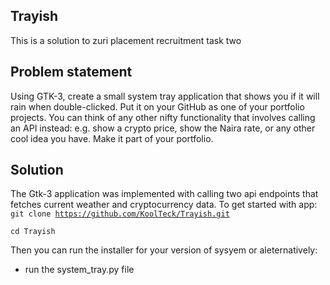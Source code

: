 ## Trayish

This is a solution to zuri placement recruitment task two

## Problem statement

Using GTK-3, create a small system tray application that shows you if it will rain when double-clicked. Put it on your GitHub as one of your portfolio projects. You can think of any other nifty functionality that involves calling an API instead: e.g. show a crypto price, show the Naira rate, or any other cool idea you have. Make it part of your portfolio.

## Solution

The Gtk-3 application was implemented with calling two api endpoints that fetches current weather and cryptocurrency data. To get started with app:
<code>git clone https://github.com/KoolTeck/Trayish.git</code>

<code>cd Trayish</code>

Then you can run the installer for your version of sysyem or aleternatively:

- run the system_tray.py file
